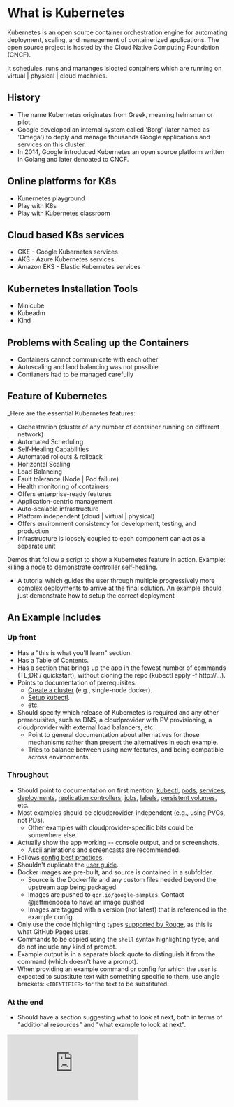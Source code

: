 # What is Kubernetes
Kubernetes is an open source container orchestration engine for automating deployment, scaling, and management of containerized applications. The open source project is hosted by the Cloud Native Computing Foundation (CNCF).

It schedules, runs and mananges isloated containers which are running on virtual | physical | cloud machnies.

## History

* The name Kubernetes originates from Greek, meaning helmsman or pilot.
* Google developed an internal system called 'Borg' (later named as 'Omega') to deply and manage thousands Google applications 
 and services on this cluster.
* In 2014, Google introduced Kubernetes an open source platform written in Golang and later denoated to CNCF.

## Online platforms for K8s

* Kunernetes playground
* Play with K8s
* Play with Kubernetes classroom

## Cloud based K8s services

* GKE - Google Kubernetes services
* AKS - Azure Kubernetes services
* Amazon EKS - Elastic Kubernetes services

## Kubernetes Installation Tools

* Minicube
* Kubeadm
* Kind

## Problems with Scaling up the Containers

* Containers cannot communicate with each other
* Autoscaling and laod balancing was not possible
* Contianers had to be managed carefully

## Feature of Kubernetes

_Here are the essential Kubernetes features:

* Orchestration (cluster of any number of container running on different network)
* Automated Scheduling
* Self-Healing Capabilities
* Automated rollouts & rollback
* Horizontal Scaling 
* Load Balancing
* Fault tolerance (Node | Pod failure)
* Health monitoring of containers
* Offers enterprise-ready features
* Application-centric management
* Auto-scalable infrastructure
* Platform independent (cloud | virtual | physical)
* Offers environment consistency for development, testing, and production
* Infrastructure is loosely coupled to each component can act as a separate unit

Demos that follow a script to show a Kubernetes feature in
  action. Example: killing a node to demonstrate controller
    self-healing.
* A tutorial which guides the user through multiple progressively more
  complex deployments to arrive at the final solution. An example
  should just demonstrate how to setup the correct deployment

## An Example Includes

### Up front

* Has a "this is what you'll learn" section.
* Has a Table of Contents.
* Has a section that brings up the app in the fewest number of
  commands (TL;DR / quickstart), without cloning the repo (kubectl
  apply -f http://...).
* Points to documentation of prerequisites.
  * [Create a cluster](https://github.com/kubernetes/community/blob/master/contributors/devel/running-locally.md) (e.g., single-node docker).
  * [Setup kubectl](https://kubernetes.io/docs/tasks/tools/install-kubectl/).
  * etc.
* Should specify which release of Kubernetes is required and any other
  prerequisites, such as DNS, a cloudprovider with PV provisioning, a
  cloudprovider with external load balancers, etc.
  * Point to general documentation about alternatives for those
    mechanisms rather than present the alternatives in each example.
  * Tries to balance between using new features, and being
    compatible across environments.

### Throughout

* Should point to documentation on first mention:
  [kubectl](https://kubernetes.io/docs/user-guide/kubectl-overview/),
  [pods](https://kubernetes.io/docs/concepts/workloads/pods/pod/),
  [services](https://kubernetes.io/docs/concepts/services-networking/service/),
  [deployments](https://kubernetes.io/docs/concepts/workloads/controllers/deployment/),
  [replication controllers](https://kubernetes.io/docs/concepts/workloads/controllers/replicationcontroller/),
  [jobs](https://kubernetes.io/docs/concepts/workloads/controllers/jobs-run-to-completion/),
  [labels](https://kubernetes.io/docs/concepts/overview/working-with-objects/labels/),
  [persistent volumes](https://kubernetes.io/docs/concepts/storage/persistent-volumes/),
  etc.
* Most examples should be cloudprovider-independent (e.g., using PVCs, not PDs).
  * Other examples with cloudprovider-specific bits could be somewhere else.
* Actually show the app working -- console output, and or screenshots.
  * Ascii animations and screencasts are recommended.
* Follows [config best practices](https://kubernetes.io/docs/concepts/configuration/overview/).
* Shouldn't duplicate the [user guide](https://kubernetes.io/docs/home/).
* Docker images are pre-built, and source is contained in a subfolder.
  * Source is the Dockerfile and any custom files needed beyond the
    upstream app being packaged.
  * Images are pushed to `gcr.io/google-samples`. Contact @jeffmendoza
    to have an image pushed
  * Images are tagged with a version (not latest) that is referenced
    in the example config.
* Only use the code highlighting types
  [supported by Rouge](https://github.com/jneen/rouge/wiki/list-of-supported-languages-and-lexers),
  as this is what GitHub Pages uses.
* Commands to be copied using the `shell` syntax highlighting type, and
  do not include any kind of prompt.
* Example output is in a separate block quote to distinguish it from
  the command (which doesn't have a prompt).
* When providing an example command or config for which the user is
  expected to substitute text with something specific to them, use
  angle brackets: `<IDENTIFIER>` for the text to be substituted.

### At the end

* Should have a section suggesting what to look at next, both in terms
  of "additional resources" and "what example to look at next".


<!-- BEGIN MUNGE: GENERATED_ANALYTICS -->
[![Analytics](https://kubernetes-site.appspot.com/UA-36037335-10/GitHub/examples/guidelines.md?pixel)]()
<!-- END MUNGE: GENERATED_ANALYTICS -->
